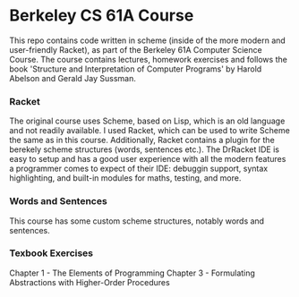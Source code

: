 # Berkeley CS 61A Course

This repo contains code written in scheme (inside of the more modern and user-friendly Racket), as part of the Berkeley 61A Computer Science Course. The course contains lectures, homework exercises and follows the book 'Structure and Interpretation of Computer Programs' by Harold Abelson and Gerald Jay Sussman. 
 
### Racket
The original course uses Scheme, based on Lisp, which is an old language and not readily available. I used Racket, which can be used to write Scheme the same as in this course. Additionally, Racket contains a plugin for the berekely scheme structures (words, sentences etc.). The DrRacket IDE is easy to setup and has a good user experience with all the modern features a programmer comes to expect of their IDE: debuggin support, syntax highlighting, and built-in modules for maths, testing, and more.

### Words and Sentences
This course has some custom scheme structures, notably words and sentences. 

### Texbook Exercises
Chapter 1 - The Elements of Programming
Chapter 3 - Formulating Abstractions with Higher-Order Procedures
